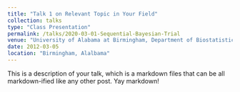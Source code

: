 ```yaml
---
title: "Talk 1 on Relevant Topic in Your Field"
collection: talks
type: "Class Presentation"
permalink: /talks/2020-03-01-Sequential-Bayesian-Trial
venue: "University of Alabama at Birmingham, Department of Biostatistics"
date: 2012-03-05
location: "Birmingham, Alalbama"
---
```


This is a description of your talk, which is a markdown files that can be all markdown-ified like any other post. Yay markdown!
